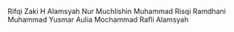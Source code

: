 Rifqi Zaki H
Alamsyah Nur Muchlishin
Muhammad Risqi Ramdhani
Muhammad Yusmar Aulia
Mochammad Rafli Alamsyah
